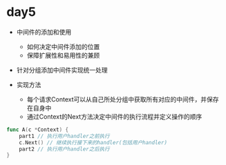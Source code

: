 # day5
- 中间件的添加和使用
  - 如何决定中间件添加的位置
  - 保障扩展性和易用性的兼顾
  
- 针对分组添加中间件实现统一处理

- 实现方法
  - 每个请求Context可以从自己所处分组中获取所有对应的中间件，并保存在自身中
  - 通过Context的Next方法决定中间件的执行流程并定义操作的顺序
```go
func A(c *Context) {
    part1 // 执行用户handler之前执行
    c.Next() // 继续执行接下来的handler(包括用户handler)
    part2 // 执行用户handler之后执行
}
```